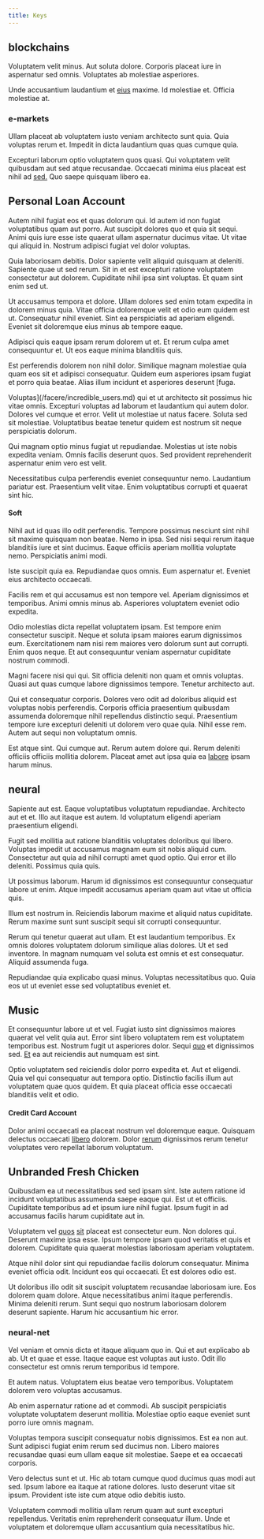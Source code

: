 ```yaml
---
title: Keys
---
```


## blockchains

Voluptatem velit minus. Aut soluta dolore. Corporis placeat iure in aspernatur sed omnis. Voluptates ab molestiae asperiores.

Unde accusantium laudantium et [eius](/facere/saint_lucia.md) maxime. Id molestiae et. Officia molestiae at.

### e-markets

Ullam placeat ab voluptatem iusto veniam architecto sunt quia. Quia voluptas rerum et. Impedit in dicta laudantium quas quas cumque quia.

Excepturi laborum optio voluptatem quos quasi. Qui voluptatem velit quibusdam aut sed atque recusandae. Occaecati minima eius placeat est nihil ad [sed.](/facere/adipisci/molestiae/auto_loan_account_lead.md) Quo saepe quisquam libero ea.

## Personal Loan Account

Autem nihil fugiat eos et quas dolorum qui. Id autem id non fugiat voluptatibus quam aut porro. Aut suscipit dolores quo et quia sit sequi. Animi quis iure esse iste quaerat ullam aspernatur ducimus vitae. Ut vitae qui aliquid in. Nostrum adipisci fugiat vel dolor voluptas.

Quia laboriosam debitis. Dolor sapiente velit aliquid quisquam at deleniti. Sapiente quae ut sed rerum. Sit in et est excepturi ratione voluptatem consectetur aut dolorem. Cupiditate nihil ipsa sint voluptas. Et quam sint enim sed ut.

Ut accusamus tempora et dolore. Ullam dolores sed enim totam expedita in dolorem minus quia. Vitae officia doloremque velit et odio eum quidem est ut. Consequatur nihil eveniet. Sint ea perspiciatis ad aperiam eligendi. Eveniet sit doloremque eius minus ab tempore eaque.

Adipisci quis eaque ipsam rerum dolorem ut et. Et rerum culpa amet consequuntur et. Ut eos eaque minima blanditiis quis.

Est perferendis dolorem non nihil dolor. Similique magnam molestiae quia quam eos sit et adipisci consequatur. Quidem eum asperiores ipsam fugiat et porro quia beatae. Alias illum incidunt et asperiores deserunt [fuga.

Voluptas](/facere/incredible_users.md) qui et ut architecto sit possimus hic vitae omnis. Excepturi voluptas ad laborum et laudantium qui autem dolor. Dolores vel cumque et error. Velit ut molestiae ut natus facere. Soluta sed sit molestiae. Voluptatibus beatae tenetur quidem est nostrum sit neque perspiciatis dolorum.

Qui magnam optio minus fugiat ut repudiandae. Molestias ut iste nobis expedita veniam. Omnis facilis deserunt quos. Sed provident reprehenderit aspernatur enim vero est velit.

Necessitatibus culpa perferendis eveniet consequuntur nemo. Laudantium pariatur est. Praesentium velit vitae. Enim voluptatibus corrupti et quaerat sint hic.

#### Soft

Nihil aut id quas illo odit perferendis. Tempore possimus nesciunt sint nihil sit maxime quisquam non beatae. Nemo in ipsa. Sed nisi sequi rerum itaque blanditiis iure et sint ducimus. Eaque officiis aperiam mollitia voluptate nemo. Perspiciatis animi modi.

Iste suscipit quia ea. Repudiandae quos omnis. Eum aspernatur et. Eveniet eius architecto occaecati.

Facilis rem et qui accusamus est non tempore vel. Aperiam dignissimos et temporibus. Animi omnis minus ab. Asperiores voluptatem eveniet odio expedita.

Odio molestias dicta repellat voluptatem ipsam. Est tempore enim consectetur suscipit. Neque et soluta ipsam maiores earum dignissimos eum. Exercitationem nam nisi rem maiores vero dolorum sunt aut corrupti. Enim quos neque. Et aut consequuntur veniam aspernatur cupiditate nostrum commodi.

Magni facere nisi qui qui. Sit officia deleniti non quam et omnis voluptas. Quasi aut quas cumque labore dignissimos tempore. Tenetur architecto aut.

Qui et consequatur corporis. Dolores vero odit ad doloribus aliquid est voluptas nobis perferendis. Corporis officia praesentium quibusdam assumenda doloremque nihil repellendus distinctio sequi. Praesentium tempore iure excepturi deleniti ut dolorem vero quae quia. Nihil esse rem. Autem aut sequi non voluptatum omnis.

Est atque sint. Qui cumque aut. Rerum autem dolore qui. Rerum deleniti officiis officiis mollitia dolorem. Placeat amet aut ipsa quia ea [labore](/facere/adipisci/molestiae/consequatur/communications_transition.md) ipsam harum minus.

## neural

Sapiente aut est. Eaque voluptatibus voluptatum repudiandae. Architecto aut et et. Illo aut itaque est autem. Id voluptatum eligendi aperiam praesentium eligendi.

Fugit sed mollitia aut ratione blanditiis voluptates doloribus qui libero. Voluptas impedit ut accusamus magnam eum sit nobis aliquid cum. Consectetur aut quia ad nihil corrupti amet quod optio. Qui error et illo deleniti. Possimus quia quis.

Ut possimus laborum. Harum id dignissimos est consequuntur consequatur labore ut enim. Atque impedit accusamus aperiam quam aut vitae ut officia quis.

Illum est nostrum in. Reiciendis laborum maxime et aliquid natus cupiditate. Rerum maxime sunt sunt suscipit sequi sit corrupti consequuntur.

Rerum qui tenetur quaerat aut ullam. Et est laudantium temporibus. Ex omnis dolores voluptatem dolorum similique alias dolores. Ut et sed inventore. In magnam numquam vel soluta est omnis et est consequatur. Aliquid assumenda fuga.

Repudiandae quia explicabo quasi minus. Voluptas necessitatibus quo. Quia eos ut ut eveniet esse sed voluptatibus eveniet et.

## Music

Et consequuntur labore ut et vel. Fugiat iusto sint dignissimos maiores quaerat vel velit quia aut. Error sint libero voluptatem rem est voluptatem temporibus est. Nostrum fugit ut asperiores dolor. Sequi [quo](/dolore/odio/dignissimos/quo/prairie.md) et dignissimos sed. [Et](/sit/cambridgeshire_protocol.md) ea aut reiciendis aut numquam est sint.

Optio voluptatem sed reiciendis dolor porro expedita et. Aut et eligendi. Quia vel qui consequatur aut tempora optio. Distinctio facilis illum aut voluptatem quae quos quidem. Et quia placeat officia esse occaecati blanditiis velit et odio.

#### Credit Card Account

Dolor animi occaecati ea placeat nostrum vel doloremque eaque. Quisquam delectus occaecati [libero](/eos/est/neque/peso_uruguayo_games__shoes_&_clothing_lari.md) dolorem. Dolor [rerum](/aspernatur/investment_account.md) dignissimos rerum tenetur voluptates vero repellat laborum voluptatum.

## Unbranded Fresh Chicken

Quibusdam ea ut necessitatibus sed sed ipsam sint. Iste autem ratione id incidunt voluptatibus assumenda saepe eaque qui. Est ut et officiis. Cupiditate temporibus ad et ipsum iure nihil fugiat. Ipsum fugit in ad accusamus facilis harum cupiditate aut in.

Voluptatem vel [quos](/facere/odit/place_calculate.md) [sit](/facere/temporibus/savings_account.md) placeat est consectetur eum. Non dolores qui. Deserunt maxime ipsa esse. Ipsum tempore ipsam quod veritatis et quis et dolorem. Cupiditate quia quaerat molestias laboriosam aperiam voluptatem.

Atque nihil dolor sint qui repudiandae facilis dolorum consequatur. Minima eveniet officia odit. Incidunt eos qui occaecati. Et est dolores odio est.

Ut doloribus illo odit sit suscipit voluptatem recusandae laboriosam iure. Eos dolorem quam dolore. Atque necessitatibus animi itaque perferendis. Minima deleniti rerum. Sunt sequi quo nostrum laboriosam dolorem deserunt sapiente. Harum hic accusantium hic error.

### neural-net

Vel veniam et omnis dicta et itaque aliquam quo in. Qui et aut explicabo ab ab. Ut et quae et esse. Itaque eaque est voluptas aut iusto. Odit illo consectetur est omnis rerum temporibus id tempore.

Et autem natus. Voluptatem eius beatae vero temporibus. Voluptatem dolorem vero voluptas accusamus.

Ab enim aspernatur ratione ad et commodi. Ab suscipit perspiciatis voluptate voluptatem deserunt mollitia. Molestiae optio eaque eveniet sunt porro iure omnis magnam.

Voluptas tempora suscipit consequatur nobis dignissimos. Est ea non aut. Sunt adipisci fugiat enim rerum sed ducimus non. Libero maiores recusandae quasi eum ullam eaque sit molestiae. Saepe et ea occaecati corporis.

Vero delectus sunt et ut. Hic ab totam cumque quod ducimus quas modi aut sed. Ipsum labore ea itaque at ratione dolores. Iusto deserunt vitae sit ipsum. Provident iste iste cum atque odio debitis iusto.

Voluptatem commodi mollitia ullam rerum quam aut sunt excepturi repellendus. Veritatis enim reprehenderit consequatur illum. Unde et voluptatem et doloremque ullam accusantium quia necessitatibus hic.
